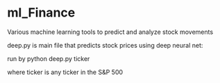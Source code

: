 # ml_Finance
Various machine learning tools to predict and analyze stock movements

deep.py is main file that predicts stock prices using deep neural net:

run by python deep.py ticker 

where ticker is any ticker in the S&P 500 

